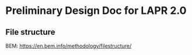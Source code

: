 # Preliminary Design Doc for LAPR 2.0

## File structure

BEM: https://en.bem.info/methodology/filestructure/